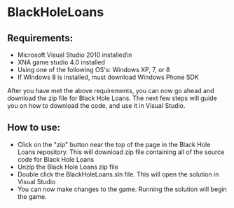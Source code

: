 BlackHoleLoans
==============

Requirements:
--------------
- Microsoft Visual Studio 2010 installed\n
- XNA game studio 4.0 installed
- Using one of the following OS's: Windows XP, 7, or 8
- If WIndows 8 is installed, must download Windows Phone SDK

After you have met the above requirements, you can now go ahead and download the zip file for Black Hole Loans.
The next few steps will guide you on how to download the code, and use it in Visual Studio.

How to use:
--------------
- Click on the "zip" button near the top of the page in the Black Hole Loans repository. This will download zip
file containing all of the source code for Black Hole Loans
- Unzip the Black Hole Loans zip file
- Double click the BlackHoleLoans.sln file. This will open the solution in Visual Studio
- You can now make changes to the game. Running the solution will begin the game.
